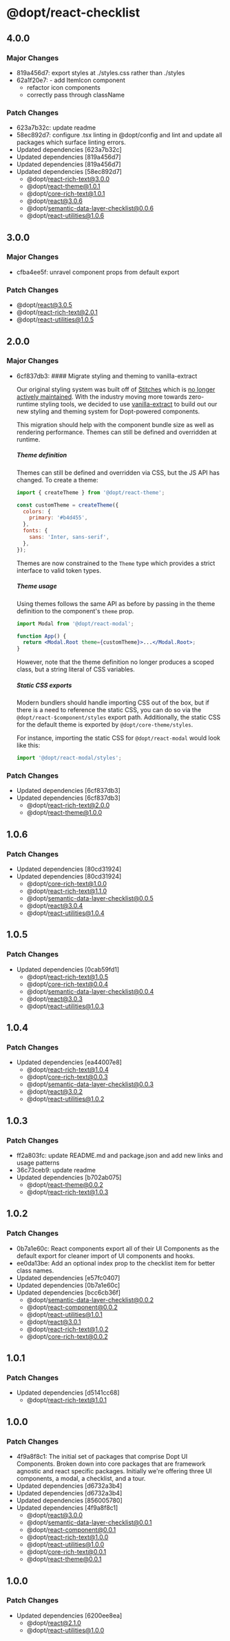 # @dopt/react-checklist

## 4.0.0

### Major Changes

- 819a456d7: export styles at ./styles.css rather than ./styles
- 62a1f20e7: - add ItemIcon component
  - refactor icon components
  - correctly pass through className

### Patch Changes

- 623a7b32c: update readme
- 58ec892d7: configure .tsx linting in @dopt/config and lint and update all packages which surface linting errors.
- Updated dependencies [623a7b32c]
- Updated dependencies [819a456d7]
- Updated dependencies [819a456d7]
- Updated dependencies [58ec892d7]
  - @dopt/react-rich-text@3.0.0
  - @dopt/react-theme@1.0.1
  - @dopt/core-rich-text@1.0.1
  - @dopt/react@3.0.6
  - @dopt/semantic-data-layer-checklist@0.0.6
  - @dopt/react-utilities@1.0.6

## 3.0.0

### Major Changes

- cfba4ee5f: unravel component props from default export

### Patch Changes

- @dopt/react@3.0.5
- @dopt/react-rich-text@2.0.1
- @dopt/react-utilities@1.0.5

## 2.0.0

### Major Changes

- 6cf837db3: #### Migrate styling and theming to vanilla-extract

  Our original styling system was built off of [Stitches](https://stitches.dev/) which is [no longer actively maintained](https://github.com/stitchesjs/stitches/discussions/1149). With the industry moving more towards zero-runtime styling tools, we decided to use [vanilla-extract](https://vanilla-extract.style/) to build out our new styling and theming system for Dopt-powered components.

  This migration should help with the component bundle size as well as rendering performance. Themes can still be defined and overridden at runtime.

  ##### Theme definition

  Themes can still be defined and overridden via CSS, but the JS API has changed. To create a theme:

  ```js
  import { createTheme } from '@dopt/react-theme';

  const customTheme = createTheme({
    colors: {
      primary: '#b4d455',
    },
    fonts: {
      sans: 'Inter, sans-serif',
    },
  });
  ```

  Themes are now constrained to the `Theme` type which provides a strict interface to valid token types.

  ##### Theme usage

  Using themes follows the same API as before by passing in the theme definition to the component's `theme` prop.

  ```jsx
  import Modal from '@dopt/react-modal';

  function App() {
    return <Modal.Root theme={customTheme}>...</Modal.Root>;
  }
  ```

  However, note that the theme definition no longer produces a scoped class, but a string literal of CSS variables.

  ##### Static CSS exports

  Modern bundlers should handle importing CSS out of the box, but if there is a need to reference the static CSS, you can do so via the `@dopt/react-$component/styles` export path. Additionally, the static CSS for the default theme is exported by `@dopt/core-theme/styles`.

  For instance, importing the static CSS for `@dopt/react-modal` would look like this:

  ```js
  import '@dopt/react-modal/styles';
  ```

### Patch Changes

- Updated dependencies [6cf837db3]
- Updated dependencies [6cf837db3]
  - @dopt/react-rich-text@2.0.0
  - @dopt/react-theme@1.0.0

## 1.0.6

### Patch Changes

- Updated dependencies [80cd31924]
- Updated dependencies [80cd31924]
  - @dopt/core-rich-text@1.0.0
  - @dopt/react-rich-text@1.1.0
  - @dopt/semantic-data-layer-checklist@0.0.5
  - @dopt/react@3.0.4
  - @dopt/react-utilities@1.0.4

## 1.0.5

### Patch Changes

- Updated dependencies [0cab59fd1]
  - @dopt/react-rich-text@1.0.5
  - @dopt/core-rich-text@0.0.4
  - @dopt/semantic-data-layer-checklist@0.0.4
  - @dopt/react@3.0.3
  - @dopt/react-utilities@1.0.3

## 1.0.4

### Patch Changes

- Updated dependencies [ea44007e8]
  - @dopt/react-rich-text@1.0.4
  - @dopt/core-rich-text@0.0.3
  - @dopt/semantic-data-layer-checklist@0.0.3
  - @dopt/react@3.0.2
  - @dopt/react-utilities@1.0.2

## 1.0.3

### Patch Changes

- ff2a803fc: update README.md and package.json and add new links and usage patterns
- 36c73ceb9: update readme
- Updated dependencies [b702ab075]
  - @dopt/react-theme@0.0.2
  - @dopt/react-rich-text@1.0.3

## 1.0.2

### Patch Changes

- 0b7a1e60c: React components export all of their UI Components as the default export for cleaner import of UI components and hooks.
- ee0da13be: Add an optional index prop to the checklist item for better class names.
- Updated dependencies [e57fc0407]
- Updated dependencies [0b7a1e60c]
- Updated dependencies [bcc6cb36f]
  - @dopt/semantic-data-layer-checklist@0.0.2
  - @dopt/react-component@0.0.2
  - @dopt/react-utilities@1.0.1
  - @dopt/react@3.0.1
  - @dopt/react-rich-text@1.0.2
  - @dopt/core-rich-text@0.0.2

## 1.0.1

### Patch Changes

- Updated dependencies [d5141cc68]
  - @dopt/react-rich-text@1.0.1

## 1.0.0

### Patch Changes

- 4f9a8f8c1: The initial set of packages that comprise Dopt UI Components. Broken down into core packages that are framework agnostic and react specific packages. Initially we're offering three UI components, a modal, a checklist, and a tour.
- Updated dependencies [d6732a3b4]
- Updated dependencies [d6732a3b4]
- Updated dependencies [856005780]
- Updated dependencies [4f9a8f8c1]
  - @dopt/react@3.0.0
  - @dopt/semantic-data-layer-checklist@0.0.1
  - @dopt/react-component@0.0.1
  - @dopt/react-rich-text@1.0.0
  - @dopt/react-utilities@1.0.0
  - @dopt/core-rich-text@0.0.1
  - @dopt/react-theme@0.0.1

## 1.0.0

### Patch Changes

- Updated dependencies [6200ee8ea]
  - @dopt/react@2.1.0
  - @dopt/react-utilities@1.0.0
